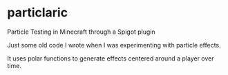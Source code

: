 # particlaric
Particle Testing in Minecraft through a Spigot plugin

Just some old code I wrote when I was experimenting with particle effects.

It uses polar functions to generate effects centered around a player over time.
